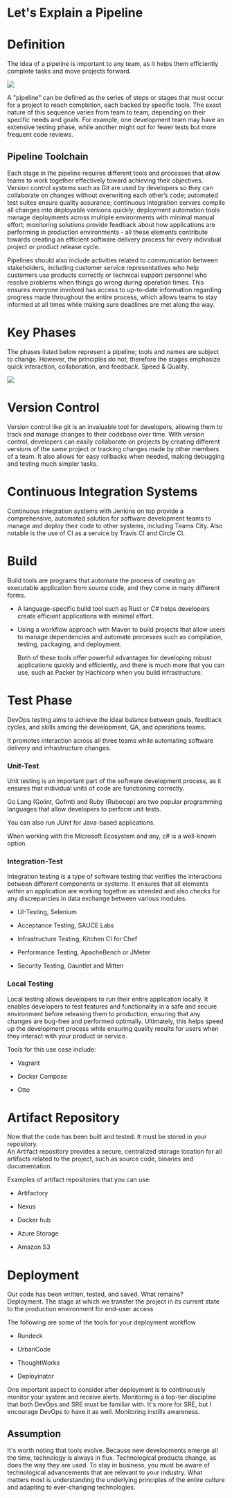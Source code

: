 # Let's Explain a Pipeline

# Definition

The idea of a pipeline is important to any team, as it helps them efficiently complete tasks and move projects forward.

![](https://cdn.hashnode.com/res/hashnode/image/upload/v1670767652098/sdEwPc7ke.png)

A "pipeline" can be defined as the series of steps or stages that must occur for a project to reach completion, each backed by specific tools. The exact nature of this sequence varies from team to team, depending on their specific needs and goals. For example, one development team may have an extensive testing phase, while another might opt for fewer tests but more frequent code reviews.

## Pipeline Toolchain

Each stage in the pipeline requires different tools and processes that allow teams to work together effectively toward achieving their objectives. Version control systems such as Git are used by developers so they can collaborate on changes without overwriting each other’s code; automated test suites ensure quality assurance; continuous integration servers compile all changes into deployable versions quickly; deployment automation tools manage deployments across multiple environments with minimal manual effort; monitoring solutions provide feedback about how applications are performing in production environments - all these elements contribute towards creating an efficient software delivery process for every individual project or product release cycle.

Pipelines should also include activities related to communication between stakeholders, including customer service representatives who help customers use products correctly or technical support personnel who resolve problems when things go wrong during operation times. This ensures everyone involved has access to up-to-date information regarding progress made throughout the entire process, which allows teams to stay informed at all times while making sure deadlines are met along the way.

# Key Phases

The phases listed below represent a pipeline; tools and names are subject to change. However, the principles do not, therefore the stages emphasize quick interaction, collaboration, and feedback. Speed & Quality.

![](https://cdn.hashnode.com/res/hashnode/image/upload/v1670769040125/WDAglyDNz.png)

# Version Control

Version control like git is an invaluable tool for developers, allowing them to track and manage changes to their codebase over time. With version control, developers can easily collaborate on projects by creating different versions of the same project or tracking changes made by other members of a team. It also allows for easy rollbacks when needed, making debugging and testing much simpler tasks.

# Continuous Integration Systems

Continuous integration systems with Jenkins on top provide a comprehensive, automated solution for software development teams to manage and deploy their code to other systems, including Teams City. Also notable is the use of CI as a service by Travis CI and Circle CI.

# Build

Build tools are programs that automate the process of creating an executable application from source code, and they come in many different forms.

*   A language-specific build tool such as Rust or C# helps developers create efficient applications with minimal effort.
    
*   Using a workflow approach with Maven to build projects that allow users to manage dependencies and automate processes such as compilation, testing, packaging, and deployment.
    
    Both of these tools offer powerful advantages for developing robust applications quickly and efficiently, and there is much more that you can use, such as Packer by Hachicorp when you build infrastructure.
    

# Test Phase

DevOps testing aims to achieve the ideal balance between goals, feedback cycles, and skills among the development, QA, and operations teams.

It promotes interaction across all three teams while automating software delivery and infrastructure changes.

### Unit-Test

Unit testing is an important part of the software development process, as it ensures that individual units of code are functioning correctly.

Go Lang (Golint, Gofmt) and Ruby (Rubocop) are two popular programming languages that allow developers to perform unit tests.

You can also run JUnit for Java-based applications.

When working with the Microsoft Ecosystem and any, c# is a well-known option.

### Integration-Test

Integration testing is a type of software testing that verifies the interactions between different components or systems. It ensures that all elements within an application are working together as intended and also checks for any discrepancies in data exchange between various modules.

*   UI-Testing, Selenium
    
*   Acceptance Testing, SAUCE Labs
    
*   Infrastructure Testing, Kitchen CI for Chef
    
*   Performance Testing, ApacheBench or JMeter
    
*   Security Testing, Gauntlet and Mitten
    

### Local Testing

Local testing allows developers to run their entire application locally. It enables developers to test features and functionality in a safe and secure environment before releasing them to production, ensuring that any changes are bug-free and performed optimally. Ultimately, this helps speed up the development process while ensuring quality results for users when they interact with your product or service.

Tools for this use case include:

*   Vagrant
    
*   Docker Compose
    
*   Otto
    

# Artifact Repository

Now that the code has been built and tested. It must be stored in your repository.  
An Artifact repository provides a secure, centralized storage location for all artifacts related to the project, such as source code, binaries and documentation.

Examples of artifact repositories that you can use:

*   Artifactory
    
*   Nexus
    
*   Docker hub
    
*   Azure Storage
    
*   Amazon S3
    

# Deployment

Our code has been written, tested, and saved. What remains?  
Deployment. The stage at which we transfer the project in its current state to the production environment for end-user access

The following are some of the tools for your deployment workflow

*   Rundeck
    
*   UrbanCode
    
*   ThoughtWorks
    
*   Deployinator
    

One important aspect to consider after deployment is to continuously monitor your system and receive alerts. Monitoring is a top-tier discipline that both DevOps and SRE must be familiar with. It's more for SRE, but I encourage DevOps to have it as well. Monitoring instills awareness.

## Assumption

It's worth noting that tools evolve. Because new developments emerge all the time, technology is always in flux. Technological products change, as does the way they are used. To stay in business, you must be aware of technological advancements that are relevant to your industry. What matters most is understanding the underlying principles of the entire culture and adapting to ever-changing technologies.
